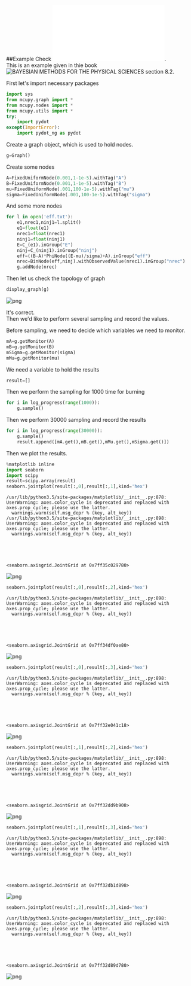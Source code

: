 
##Example
Check ![example/estimate_eff/estimate_eff.py](example/estimate_eff/estimate_eff1.py).<br/>
This is an example given in thie book ![BAYESIAN METHODS FOR THE PHYSICAL SCIENCES](http://www.brera.mi.astro.it/~andreon/BayesianMethodsForThePhysicalSciences/) section 8.2.

First let's import necessary packages


```python
import sys
from mcupy.graph import *
from mcupy.nodes import *
from mcupy.utils import *
try:
    import pydot
except(ImportError):
    import pydot_ng as pydot
```

Create a graph object, which is used to hold nodes.


```python
g=Graph()
```

Create some nodes


```python
A=FixedUniformNode(0.001,1-1e-5).withTag("A")
B=FixedUniformNode(0.001,1-1e-5).withTag("B")
mu=FixedUniformNode(.001,100-1e-5).withTag("mu")
sigma=FixedUniformNode(.001,100-1e-5).withTag("sigma")
```

And some more nodes


```python
for l in open('eff.txt'):
    e1,nrec1,ninj1=l.split()
    e1=float(e1)
    nrec1=float(nrec1)
    ninj1=float(ninj1)
    E=C_(e1).inGroup("E")
    ninj=C_(ninj1).inGroup("ninj")
    eff=((B-A)*PhiNode((E-mu)/sigma)+A).inGroup("eff")
    nrec=BinNode(eff,ninj).withObservedValue(nrec1).inGroup("nrec")
    g.addNode(nrec)
```

Then let us check the topology of graph


```python
display_graph(g)
```


![png](output_9_0.png)


It's correct.<br/>
Then we'd like to perform several sampling and record the values.<br/>

Before sampling, we need to decide which variables we need to monitor.


```python
mA=g.getMonitor(A)
mB=g.getMonitor(B)
mSigma=g.getMonitor(sigma)
mMu=g.getMonitor(mu)
```

We need a variable to hold the results


```python
result=[]
```

Then we perform the sampling for 1000 time for burning


```python
for i in log_progress(range(1000)):
    g.sample()    
```

Then we perform 30000 sampling and record the results


```python
for i in log_progress(range(30000)):
    g.sample()
    result.append([mA.get(),mB.get(),mMu.get(),mSigma.get()])
```

Then we plot the results.


```python
%matplotlib inline
import seaborn
import scipy
result=scipy.array(result)
seaborn.jointplot(result[:,0],result[:,1],kind='hex')
```

    /usr/lib/python3.5/site-packages/matplotlib/__init__.py:878: UserWarning: axes.color_cycle is deprecated and replaced with axes.prop_cycle; please use the latter.
      warnings.warn(self.msg_depr % (key, alt_key))
    /usr/lib/python3.5/site-packages/matplotlib/__init__.py:898: UserWarning: axes.color_cycle is deprecated and replaced with axes.prop_cycle; please use the latter.
      warnings.warn(self.msg_depr % (key, alt_key))





    <seaborn.axisgrid.JointGrid at 0x7ff35c029780>




![png](output_19_2.png)



```python
seaborn.jointplot(result[:,0],result[:,2],kind='hex')
```

    /usr/lib/python3.5/site-packages/matplotlib/__init__.py:898: UserWarning: axes.color_cycle is deprecated and replaced with axes.prop_cycle; please use the latter.
      warnings.warn(self.msg_depr % (key, alt_key))





    <seaborn.axisgrid.JointGrid at 0x7ff34df0ae80>




![png](output_20_2.png)



```python
seaborn.jointplot(result[:,0],result[:,3],kind='hex')
```

    /usr/lib/python3.5/site-packages/matplotlib/__init__.py:898: UserWarning: axes.color_cycle is deprecated and replaced with axes.prop_cycle; please use the latter.
      warnings.warn(self.msg_depr % (key, alt_key))





    <seaborn.axisgrid.JointGrid at 0x7ff32e041c18>




![png](output_21_2.png)



```python
seaborn.jointplot(result[:,1],result[:,2],kind='hex')
```

    /usr/lib/python3.5/site-packages/matplotlib/__init__.py:898: UserWarning: axes.color_cycle is deprecated and replaced with axes.prop_cycle; please use the latter.
      warnings.warn(self.msg_depr % (key, alt_key))





    <seaborn.axisgrid.JointGrid at 0x7ff32dd9b908>




![png](output_22_2.png)



```python
seaborn.jointplot(result[:,1],result[:,3],kind='hex')
```

    /usr/lib/python3.5/site-packages/matplotlib/__init__.py:898: UserWarning: axes.color_cycle is deprecated and replaced with axes.prop_cycle; please use the latter.
      warnings.warn(self.msg_depr % (key, alt_key))





    <seaborn.axisgrid.JointGrid at 0x7ff32db1d898>




![png](output_23_2.png)



```python
seaborn.jointplot(result[:,2],result[:,3],kind='hex')
```

    /usr/lib/python3.5/site-packages/matplotlib/__init__.py:898: UserWarning: axes.color_cycle is deprecated and replaced with axes.prop_cycle; please use the latter.
      warnings.warn(self.msg_depr % (key, alt_key))





    <seaborn.axisgrid.JointGrid at 0x7ff32d89d780>




![png](output_24_2.png)



```python

```
